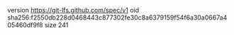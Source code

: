 version https://git-lfs.github.com/spec/v1
oid sha256:f2550db228d0468443c877302fe30c8a6379159f54f6a30a0667a405460df9f8
size 241
